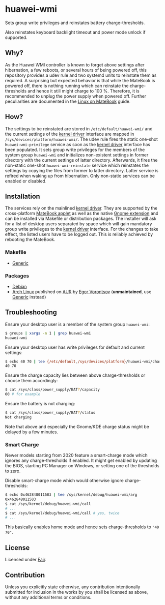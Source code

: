 # huawei-wmi

Sets group write privileges and reinstates battery charge-thresholds.

Also reinstates keyboard backlight timeout and power mode unlock if supported.

## Why?

As the Huawei WMI controller is known to forget above settings after hibernation, a few reboots, or
several hours of being powered off, this repository provides a udev rule and two systemd units to
reinstate them as required. A surprising but expected behavior is that while the MateBook is powered
off, there is nothing running which can reinstate the charge-thresholds and hence it still might
charge to 100 %. Therefore, it is recommended to unplug the power supply when powered off. Further
peculiarities are documented in the [Linux on MateBook] guide.

## How?

The settings to be reinstated are stored in `/etc/default/huawei-wmi/` and the current settings of
the [kernel driver] interface are mapped in `/sys/devices/platform/huawei-wmi/`. The udev rule fires
the static one-shot `huawei-wmi-privilege` service as soon as the [kernel driver] interface has been
populated. It sets group write privileges for the members of the system group `huawei-wmi` and
initializes non-existent settings in former directory with the current settings of latter directory.
Afterwards, it fires the non-static one-shot `huawei-wmi-reinstate` service which reinstates the
settings by copying the files from former to latter directory. Latter service is refired when waking
up from hibernation. Only non-static services can be enabled or disabled.

## Installation

The services rely on the mainlined [kernel driver]. They are supported by the cross-platform
[MateBook applet] as well as the native [Gnome extension] and can be installed via Makefile or
distribution packages. The installer will ask for a list of desktop users separated by space which
will gain mandatory group write privileges to the [kernel driver] interface. For the changes to take
effect, the listed users have to be logged out. This is reliably achieved by rebooting the MateBook.

[Linux on MateBook]: https://github.com/nekr0z/linux-on-huawei-matebook-13-2019
[kernel driver]: https://github.com/aymanbagabas/Huawei-WMI
[MateBook applet]: https://github.com/nekr0z/matebook-applet
[Gnome extension]: https://github.com/egormanga/gnome-extension-huawei-wmi

### Makefile

  * [Generic]

### Packages

  * [Debian]
  * [Arch Linux] published on [AUR] by [Egor Vorontsov] (**unmaintained**, use [Generic] instead)

[Generic]: generic
[Debian]: debian
[Arch Linux]: https://github.com/egormanga/aur-huawei-wmi
[AUR]: https://aur.archlinux.org/packages/huawei-wmi
[Egor Vorontsov]: https://github.com/egormanga

## Troubleshooting

Ensure your desktop user is a member of the system group `huawei-wmi`:

```sh
$ groups | xargs -n 1 | grep huawei-wmi
huawei-wmi
```

Ensure your desktop user has write privileges for default and current settings:

```sh
$ echo 40 70 | tee {/etc/default,/sys/devices/platform}/huawei-wmi/charge_control_thresholds
40 70
```

Ensure the charge capacity lies between above charge-thresholds or choose them accordingly:

```sh
$ cat /sys/class/power_supply/BAT?/capacity
60 # for example
```

Ensure the battery is not charging:

```sh
$ cat /sys/class/power_supply/BAT?/status
Not charging
```

Note that above and especially the Gnome/KDE charge status might be delayed by a few minutes.

### Smart Charge

Newer models starting from 2020 feature a smart-charge mode which ignores any charge-thresholds if
enabled. It might get enabled by updating the BIOS, starting PC Manager on Windows, or setting one
of the thresholds to zero.

Disable smart-charge mode which would otherwise ignore charge-thresholds:

```sh
$ echo 0x462848011503 | tee /sys/kernel/debug/huawei-wmi/arg
0x462848011503
$ cat /sys/kernel/debug/huawei-wmi/call
# ...
$ cat /sys/kernel/debug/huawei-wmi/call # yes, twice
# ...
```

This basically enables home mode and hence sets charge-thresholds to `"40 70"`.

## License

Licensed under [Fair].

[Fair]: https://opensource.org/licenses/Fair

## Contribution

Unless you explicitly state otherwise, any contribution intentionally submitted for inclusion in the
works by you shall be licensed as above, without any additional terms or conditions.
